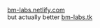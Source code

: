 <a href="bm-labs.netlify.com">bm-labs.netlify.com</a><br>
but actually better <a href="bm-labs.tk">bm-labs.tk</a>
